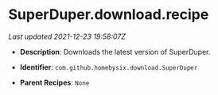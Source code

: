# SuperDuper.download.recipe

_Last updated 2021-12-23 19:58:07Z_

- **Description**: Downloads the latest version of SuperDuper.

- **Identifier**: `com.github.homebysix.download.SuperDuper`

- **Parent Recipes**: `None`
